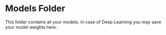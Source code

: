 # Models Folder

This folder contains all your models. In case of Deep Learning you may save your model weights here. 
